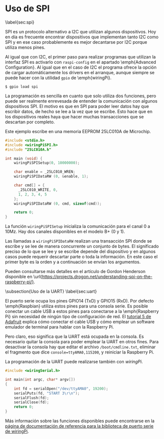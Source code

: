 [//]: # (-*- markdown -*-)

# Uso de SPI
\label{sec:spi}

SPI es un protocolo alternativo a I2C que utilizan algunos
dispositivos. Hoy en día es frecuente encontrar dispositivos que
implementan tanto I2C como SPI y en ese caso probablemente es mejor
decantarse por I2C porque utiliza menos pines.

Al igual que con I2C, el primer paso para realizar programas que
utilizan la interfaz SPI es activarlo con `raspi-config` en el
apartado \emph{Advanced Configuration}.  Al igual que en el caso de
I2C el programa ofrece la opción de cargar automáticamente los drivers
en el arranque, aunque siempre se puede hacer con la utilidad
`gpio` de \emph{wiringPi}.

``` console
$ gpio load spi
```

La programación es sencilla en cuanto que solo utiliza dos funciones,
pero puede ser realmente enrevesada de entender la comunicación con
algunos dispositivos SPI.  El motivo es que en SPI para poder leer
datos hay que escribir datos, de hecho se lee a la vez que se escribe.
Esto hace que en los dispositivos reales haya que hacer muchas
transacciones que se descartan por completo.

Este ejemplo escribe en una memoria EEPROM 25LC010A de Microchip.

``` C
#include <stdio.h>
#include <wiringPiSPI.h>
#include "25LC010A.h"

int main (void) {
    wiringPiSPISetup(0, 10000000);

    char enable = _25LC010_WREN;
    wiringPiSPIDataRW (0, &enable, 1);

    char cmd[] = {
      _25LC010_WRITE, 0,
      1, 2, 3, 4, 5
    };
    wiringPiSPIDataRW (0, cmd, sizeof(cmd));

    return 0;
}
```

La función `wiringPiSPISetup` inicializa la comunicación para
el canal 0 a 10Mz. Hay dos canales disponibles en el modelo B+ (0 y
1).

Las llamadas a `wiringPiSPIDataRW` realizan una transacción SPI
donde se escribe y se lee de manera concurrente un conjunto de bytes.
El significado preciso de lo que se lee y se escribe depende del
dispositivo y en algunos casos puede requerir descartar parte o toda
la información.  En este caso el primer byte es la orden y a
continuación se envían los argumentos.

Pueden consultarse más detalles en el artículo de Gordon Henderson
disponible en
\url{https://projects.drogon.net/understanding-spi-on-the-raspberry-pi/}.

\subsection{Uso de la UART}
\label{sec:uart}

El puerto serie ocupa los pines GPIO14 (TxD) y GPIO15 (RxD). Por
defecto \emph{Raspbian} utiliza estos pines para una consola serie.
Es posible conectar un cable USB a estos pines para conectarse a la
\emph{Raspberry Pi} sin necesidad de ningún tipo de configuración de
red.  El
[tutorial
  5 de Adafruit](https://learn.adafruit.com/adafruits-raspberry-pi-lesson-5-using-a-console-cable/) explica cómo conectar el cable USB y cómo emplear un
software emulador de terminal para hablar con la Raspberry Pi.

Pero claro, eso significa que la UART está ocupada en la consola. Es
necesario quitar la consola para poder emplear la UART en otros fines.
Para desactivar la consola hay que editar el archivo
`/boot/cmdline.txt`, eliminar el fragmento que dice
`console=ttyAMA0,115200`, y reiniciar la Raspberry Pi.

La programación de la UART puede realizarse también con *wiringPi*.

``` C
#include <wiringSerial.h>

int main(int argc, char* argv[])
{
    int fd = serialOpen("/dev/ttyAMA0", 19200);
    serialPuts(fd, "START 3\r\n");
    serialFlush(fd);
    serialClose(fd);
    return 0;
}
```

Más información sobre las funciones disponibles puede encontrarse en
la [página de
  documentación de referencia para la biblioteca de puerto serie de
  wiringPi](http://wiringpi.com/reference/serial-library/).
